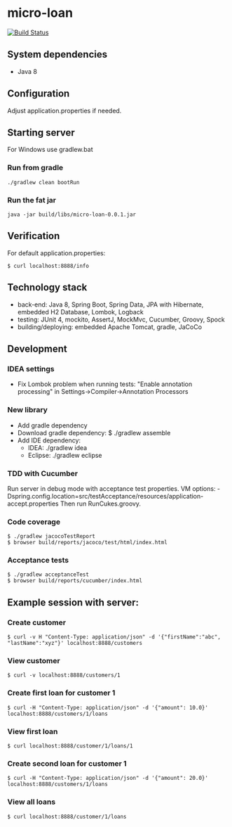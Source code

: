 # micro-loan
[![Build Status](https://travis-ci.org/dst/micro-loan.svg)](https://travis-ci.org/dst/micro-loan)

## System dependencies
- Java 8

## Configuration
Adjust application.properties if needed.

## Starting server
For Windows use gradlew.bat

### Run from gradle

    ./gradlew clean bootRun

### Run the fat jar

    java -jar build/libs/micro-loan-0.0.1.jar

## Verification
For default application.properties:

    $ curl localhost:8888/info

## Technology stack
- back-end: Java 8, Spring Boot, Spring Data, JPA with Hibernate, embedded H2 Database, Lombok, Logback
- testing: JUnit 4, mockito, AssertJ, MockMvc, Cucumber, Groovy, Spock
- building/deploying: embedded Apache Tomcat, gradle, JaCoCo

## Development

### IDEA settings
- Fix Lombok problem when running tests: "Enable annotation processing" in Settings->Compiler->Annotation Processors

### New library
- Add gradle dependency
- Download gradle dependency: $ ./gradlew assemble
- Add IDE dependency:
    - IDEA: ./gradlew idea
    - Eclipse: ./gradlew eclipse

### TDD with Cucumber
Run server in debug mode with acceptance test properties. VM options: -Dspring.config.location=src/testAcceptance/resources/application-accept.properties
Then run RunCukes.groovy.
    
### Code coverage
    $ ./gradlew jacocoTestReport
    $ browser build/reports/jacoco/test/html/index.html

### Acceptance tests
    $ ./gradlew acceptanceTest
    $ browser build/reports/cucumber/index.html

## Example session with server:
### Create customer
    $ curl -v H "Content-Type: application/json" -d '{"firstName":"abc", "lastName":"xyz"}' localhost:8888/customers

### View customer
    $ curl -v localhost:8888/customers/1

### Create first loan for customer 1
    $ curl -H "Content-Type: application/json" -d '{"amount": 10.0}' localhost:8888/customers/1/loans

### View first loan
    $ curl localhost:8888/customer/1/loans/1

### Create second loan for customer 1
    $ curl -H "Content-Type: application/json" -d '{"amount": 20.0}' localhost:8888/customers/1/loans

### View all loans
    $ curl localhost:8888/customer/1/loans
